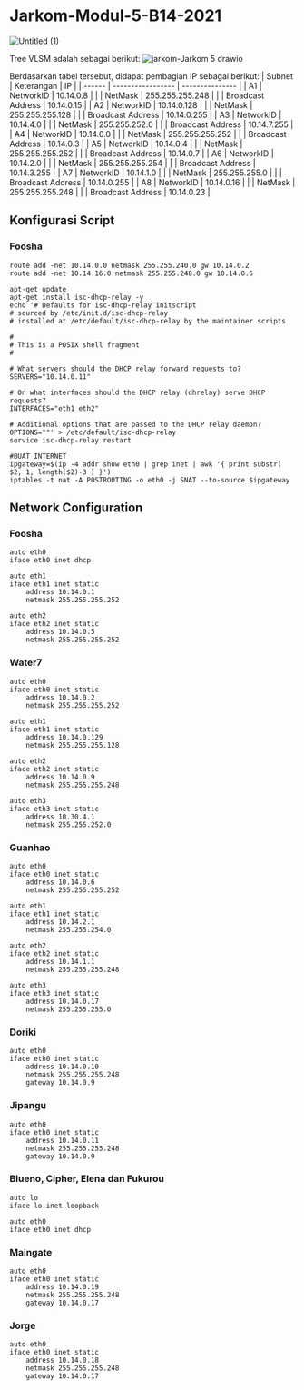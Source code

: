 # Jarkom-Modul-5-B14-2021

![Untitled (1)](https://user-images.githubusercontent.com/45300477/145710982-59757371-2052-4c64-8e02-8a4f908612c5.jpg)

Tree VLSM adalah sebagai berikut:
![jarkom-Jarkom 5 drawio](https://user-images.githubusercontent.com/45300477/145711016-cacf04b7-22a5-48bf-ba84-66a9e7cb1335.png)

Berdasarkan tabel tersebut, didapat pembagian IP sebagai berikut:
| Subnet | Keterangan        | IP              |
| ------ | ----------------- | --------------- |
| A1     | NetworkID         | 10.14.0.8       |
|        | NetMask           | 255.255.255.248 |
|        | Broadcast Address | 10.14.0.15      |
| A2     | NetworkID         | 10.14.0.128     |
|        | NetMask           | 255.255.255.128 |
|        | Broadcast Address | 10.14.0.255     |
| A3     | NetworkID         | 10.14.4.0       |
|        | NetMask           | 255.255.252.0   |
|        | Broadcast Address | 10.14.7.255     |
| A4     | NetworkID         | 10.14.0.0       |
|        | NetMask           | 255.255.255.252 |
|        | Broadcast Address | 10.14.0.3       |
| A5     | NetworkID         | 10.14.0.4       |
|        | NetMask           | 255.255.255.252 |
|        | Broadcast Address | 10.14.0.7       |
| A6     | NetworkID         | 10.14.2.0       |
|        | NetMask           | 255.255.255.254 |
|        | Broadcast Address | 10.14.3.255     |
| A7     | NetworkID         | 10.14.1.0       |
|        | NetMask           | 255.255.255.0   |
|        | Broadcast Address | 10.14.0.255     |
| A8     | NetworkID         | 10.14.0.16      |
|        | NetMask           | 255.255.255.248 |
|        | Broadcast Address | 10.14.0.23      |

## Konfigurasi Script
### Foosha
```
route add -net 10.14.0.0 netmask 255.255.240.0 gw 10.14.0.2
route add -net 10.14.16.0 netmask 255.255.248.0 gw 10.14.0.6

apt-get update
apt-get install isc-dhcp-relay -y
echo '# Defaults for isc-dhcp-relay initscript
# sourced by /etc/init.d/isc-dhcp-relay
# installed at /etc/default/isc-dhcp-relay by the maintainer scripts

#
# This is a POSIX shell fragment
#

# What servers should the DHCP relay forward requests to?
SERVERS="10.14.0.11"

# On what interfaces should the DHCP relay (dhrelay) serve DHCP requests?
INTERFACES="eth1 eth2"

# Additional options that are passed to the DHCP relay daemon?
OPTIONS=""' > /etc/default/isc-dhcp-relay
service isc-dhcp-relay restart

#BUAT INTERNET 
ipgateway=$(ip -4 addr show eth0 | grep inet | awk '{ print substr( $2, 1, length($2)-3 ) }')
iptables -t nat -A POSTROUTING -o eth0 -j SNAT --to-source $ipgateway
```


## Network Configuration
### Foosha
```
auto eth0
iface eth0 inet dhcp

auto eth1
iface eth1 inet static
	address 10.14.0.1
	netmask 255.255.255.252

auto eth2
iface eth2 inet static
	address 10.14.0.5
	netmask 255.255.255.252
```

### Water7
```
auto eth0
iface eth0 inet static
	address 10.14.0.2
	netmask 255.255.255.252

auto eth1
iface eth1 inet static
	address 10.14.0.129
	netmask 255.255.255.128

auto eth2
iface eth2 inet static
	address 10.14.0.9
	netmask 255.255.255.248

auto eth3
iface eth3 inet static
	address 10.30.4.1
	netmask 255.255.252.0
```

### Guanhao
```
auto eth0
iface eth0 inet static
	address 10.14.0.6
	netmask 255.255.255.252

auto eth1
iface eth1 inet static
	address 10.14.2.1
	netmask 255.255.254.0

auto eth2
iface eth2 inet static
	address 10.14.1.1
	netmask 255.255.255.248

auto eth3
iface eth3 inet static
	address 10.14.0.17
	netmask 255.255.255.0
```


### Doriki
```
auto eth0
iface eth0 inet static
	address 10.14.0.10
	netmask 255.255.255.248
	gateway 10.14.0.9
```

### Jipangu
```
auto eth0
iface eth0 inet static
	address 10.14.0.11
	netmask 255.255.255.248
	gateway 10.14.0.9
```

### Blueno, Cipher, Elena dan Fukurou
```
auto lo
iface lo inet loopback

auto eth0
iface eth0 inet dhcp
```

### Maingate
```
auto eth0
iface eth0 inet static
	address 10.14.0.19
	netmask 255.255.255.248
	gateway 10.14.0.17
```

### Jorge
```
auto eth0
iface eth0 inet static
	address 10.14.0.18
	netmask 255.255.255.248
	gateway 10.14.0.17
```
